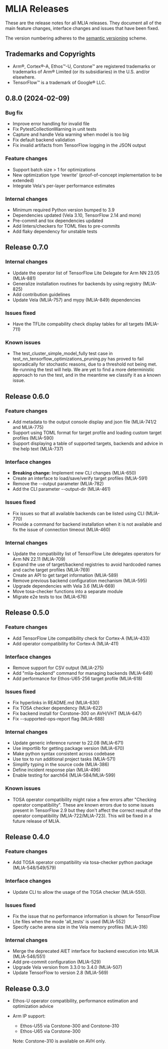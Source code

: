 <!---
SPDX-FileCopyrightText: Copyright 2022-2024, Arm Limited and/or its affiliates.
SPDX-License-Identifier: Apache-2.0
--->
# MLIA Releases

These are the release notes for all MLIA releases. They document all of the
main feature changes, interface changes and issues that have been fixed.

The version numbering adheres to the [semantic versioning](https://semver.org/)
scheme.

## Trademarks and Copyrights

* Arm®, Cortex®-A, Ethos™-U, Corstone™ are registered trademarks or trademarks
  of Arm® Limited (or its subsidiaries) in the U.S. and/or elsewhere.
* TensorFlow™ is a trademark of Google® LLC.

## 0.8.0 (2024-02-09)

### Bug fix

* Improve error handling for invalid file
* Fix PytestCollectionWarning in unit tests
* Capture and handle Vela warning when model is too big
* Fix default backend validation
* Fix invalid artifacts from TensorFlow logging in the JSON output

### Feature changes

* Support batch size > 1 for optimizations
* New optimization type 'rewrite' (proof-of-concept implementation to be extended)
* Integrate Vela's per-layer performance estimates

### Internal changes

* Minimum required Python version bumped to 3.9
* Dependencies updated (Vela 3.10, TensorFlow 2.14 and more)
* Pre-commit and tox dependencies updated
* Add linters/checkers for TOML files to pre-commits
* Add flaky dependency for unstable tests

## Release 0.7.0

### Internal changes

* Update the operator list of TensorFlow Lite Delegate
  for Arm NN 23.05 (MLIA-881)
* Generalize installation routines for backends by using registry (MLIA-825)
* Add contribution guidelines
* Update Vela (MLIA-757) and mypy (MLIA-849) dependencies

### Issues fixed

* Have the TFLite compability check display tables for all
  targets (MLIA-711)

### Known issues

* The test_cluster_simple_model_fully test case in
  test_nn_tensorflow_optimizations_pruning.py has proved to fail
  sporadically for stochastic reasons, due to a threshold not being met.
  Re-running the test will help. We are yet to find a more deterministic
  approach to run the test, and in the meantime we classify it as a
  known issue.

## Release 0.6.0

### Feature changes

* Add metadata to the output console display and json file
  (MLIA-741/2 and MLIA-775)
* Support using TOML format for target profile and loading custom target
  profiles (MLIA-590)
* Support displaying a table of supported targets, backends and advice
  in the help text (MLIA-737)

### Interface changes

* **Breaking change:** Implement new CLI changes (MLIA-650)
* Create an interface to load/save/verify target profiles (MLIA-591)
* Remove the --output parameter (MLIA-782)
* Add the CLI parameter --output-dir (MLIA-461)

### Issues fixed

* Fix issues so that all available backends can be listed using CLI (MLIA-770)
* Provide a command for backend installation when it is not available and fix
  the issue of connection timeout (MLIA-460)

### Internal changes

* Update the compatibility list of TensorFlow Lite delegates operators
  for Arm NN 22.11 (MLIA-709)
* Expand the use of target/backend registries to avoid hardcoded names and
  cache target profiles (MLIA-769)
* Create an API to get target information (MLIA-589)
* Remove previous backend configuration mechanism (MLIA-595)
* Upgrade dependencies with Vela 3.6 (MLIA-669)
* Move tosa-checker functions into a separate module
* Migrate e2e tests to tox (MLIA-676)

## Release 0.5.0

### Feature changes

* Add TensorFlow Lite compatibility check for Cortex-A (MLIA-433)
* Add operator compatibility for Cortex-A (MLIA-411)

### Interface changes

* Remove support for CSV output (MLIA-275)
* Add "mlia-backend" command for managing backends (MLIA-649)
* Add performance for Ethos-U65-256 target profile (MLIA-618)

### Issues fixed

* Fix hyperlinks in README.md (MLIA-630)
* Fix TOSA checker dependency (MLIA-622)
* Fix backend install for Corstone-300 on AVH/VHT (MLIA-647)
* Fix --supported-ops-report flag (MLIA-688)

### Internal changes

* Update generic inference runner to 22.08 (MLIA-671)
* Use importlib for getting package version (MLIA-670)
* Make python syntax consistent across codebase
* Use tox to run additional project tasks (MLIA-571)
* Simplify typing in the source code (MLIA-386)
* Define incident response plan (MLIA-496)
* Enable testing for aarch64 (MLIA-584/MLIA-599)

### Known issues

* TOSA operator compatibility might raise a few errors after "Checking operator
  compatibility". These are known errors due to some issues present in
  TensorFlow 2.9 but they don't affect the correct result of the operator
  compatibility (MLIA-722/MLIA-723). This will be fixed in a future release of
  MLIA.

## Release 0.4.0

### Feature changes

* Add TOSA operator compatibility via tosa-checker python package
  (MLIA-548/549/579)

### Interface changes

* Update CLI to allow the usage of the TOSA checker (MLIA-550).

### Issues fixed

* Fix the issue that no performance information is shown for
  TensorFlow Lite files when the mode 'all_tests' is used (MLIA-552)
* Specify cache arena size in the Vela memory profiles (MLIA-316)

### Internal changes

* Merge the deprecated AIET interface for backend execution into MLIA
  (MLIA-546/551)
* Add pre-commit configuration (MLIA-529)
* Upgrade Vela version from 3.3.0 to 3.4.0 (MLIA-507)
* Update TensorFlow to version 2.8 (MLIA-569)

## Release 0.3.0

* Ethos-U operator compatibility, performance estimation and optimization
  advice
* Arm IP support:
   * Ethos-U55 via Corstone-300 and Corstone-310
   * Ethos-U65 via Corstone-300

  Note: Corstone-310 is available on AVH only.
